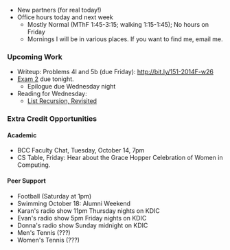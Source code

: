 * New partners (for real today!)
* Office hours today and next week
    * Mostly Normal (MThF 1:45-3:15; walking 1:15-1:45); No hours on Friday
    * Mornings I will be in various places.  If you want to find me, email me.

### Upcoming Work

* Writeup: Problems 4l and 5b (due Friday): <http://bit.ly/151-2014F-w26>
* [Exam 2](../assignments/exam.02.html) due tonight.
    * Epilogue due Wednesday night
* Reading for Wednesday:
    * [List Recursion, Revisited](../readings/list-recursion-revisited-reading.html)

### Extra Credit Opportunities

#### Academic

* BCC Faculty Chat, Tuesday, October 14, 7pm
* CS Table, Friday: Hear about the Grace Hopper Celebration of Women
  in Computing.

#### Peer Support

* Football (Saturday at 1pm)
* Swimming October 18: Alumni Weekend
* Karan's radio show 11pm Thursday nights on KDIC
* Evan's radio show 5pm Friday nights on KDIC
* Donna's radio show Sunday midnight on KDIC
* Men's Tennis (???)
* Women's Tennis (???)
